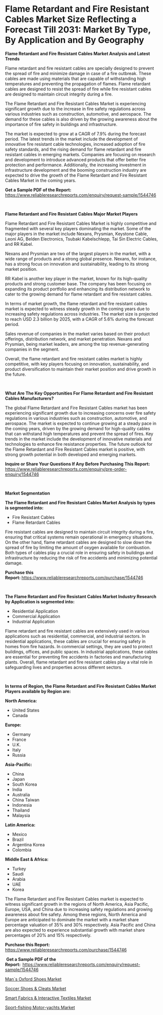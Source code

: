 <p><h1>Flame Retardant and Fire Resistant Cables Market Size Reflecting a Forecast Till 2031: Market By Type, By Application and By Geography</h1></p><p><strong>Flame Retardant and Fire Resistant Cables Market Analysis and Latest Trends</strong></p>
<p><p>Flame retardant and fire resistant cables are specially designed to prevent the spread of fire and minimize damage in case of a fire outbreak. These cables are made using materials that are capable of withstanding high temperatures and preventing the propagation of flames. Flame retardant cables are designed to resist the spread of fire while fire resistant cables are designed to maintain circuit integrity during a fire.</p><p>The Flame Retardant and Fire Resistant Cables Market is experiencing significant growth due to the increase in fire safety regulations across various industries such as construction, automotive, and aerospace. The demand for these cables is also driven by the growing awareness about the importance of fire safety in buildings and infrastructure.</p><p>The market is expected to grow at a CAGR of 7.9% during the forecast period. The latest trends in the market include the development of innovative fire resistant cable technologies, increased adoption of fire safety standards, and the rising demand for flame retardant and fire resistant cables in emerging markets. Companies are focusing on research and development to introduce advanced products that offer better fire protection and performance. Additionally, the increasing investment in infrastructure development and the booming construction industry are expected to drive the growth of the Flame Retardant and Fire Resistant Cables Market in the coming years.</p></p>
<p><strong>Get a Sample PDF of the Report:&nbsp;</strong> <a href="https://www.reliableresearchreports.com/enquiry/request-sample/1544746">https://www.reliableresearchreports.com/enquiry/request-sample/1544746</a></p>
<p>&nbsp;</p>
<p><strong>Flame Retardant and Fire Resistant Cables Major Market Players</strong></p>
<p><p>Flame Retardant and Fire Resistant Cables Market is highly competitive and fragmented with several key players dominating the market. Some of the major players in the market include Nexans, Prysmian, Keystone Cable, Leoni AG, Belden Electronics, Tsubaki Kabelschlepp, Tai Sin Electric Cables, and RR Kabel.</p><p>Nexans and Prysmian are two of the largest players in the market, with a wide range of products and a strong global presence. Nexans, for instance, has a strong focus on innovation and sustainability, leading to its strong market position.</p><p>RR Kabel is another key player in the market, known for its high-quality products and strong customer base. The company has been focusing on expanding its product portfolio and enhancing its distribution network to cater to the growing demand for flame retardant and fire resistant cables.</p><p>In terms of market growth, the flame retardant and fire resistant cables market is expected to witness steady growth in the coming years due to increasing safety regulations across industries. The market size is projected to reach USD 2.3 billion by 2025, with a CAGR of 5.6% during the forecast period.</p><p>Sales revenue of companies in the market varies based on their product offerings, distribution network, and market penetration. Nexans and Prysmian, being market leaders, are among the top revenue-generating companies in the segment.</p><p>Overall, the flame retardant and fire resistant cables market is highly competitive, with key players focusing on innovation, sustainability, and product diversification to maintain their market position and drive growth in the future.</p></p>
<p>&nbsp;</p>
<p><strong>What Are The Key Opportunities For Flame Retardant and Fire Resistant Cables Manufacturers?</strong></p>
<p><p>The global Flame Retardant and Fire Resistant Cables market has been experiencing significant growth due to increasing concerns over fire safety regulations in various industries such as construction, automotive, and aerospace. The market is expected to continue growing at a steady pace in the coming years, driven by the growing demand for high-quality cables that can withstand high temperatures and prevent the spread of fires. Key trends in the market include the development of innovative materials and technologies to enhance fire resistance properties. The future outlook for the Flame Retardant and Fire Resistant Cables market is positive, with strong growth potential in both developed and emerging markets.</p></p>
<p><strong>Inquire or Share Your Questions If Any Before Purchasing This Report:</strong> <a href="https://www.reliableresearchreports.com/enquiry/pre-order-enquiry/1544746">https://www.reliableresearchreports.com/enquiry/pre-order-enquiry/1544746</a></p>
<p>&nbsp;</p>
<p><strong>Market Segmentation</strong></p>
<p><strong>The Flame Retardant and Fire Resistant Cables Market Analysis by types is segmented into:</strong></p>
<p><ul><li>Fire Resistant Cables</li><li>Flame Retardant Cables</li></ul></p>
<p><p>Fire resistant cables are designed to maintain circuit integrity during a fire, ensuring that critical systems remain operational in emergency situations. On the other hand, flame retardant cables are designed to slow down the spread of fire by limiting the amount of oxygen available for combustion. Both types of cables play a crucial role in ensuring safety in buildings and infrastructure by reducing the risk of fire accidents and minimizing potential damage.</p></p>
<p><strong>Purchase this Report:&nbsp;</strong><a href="https://www.reliableresearchreports.com/purchase/1544746">https://www.reliableresearchreports.com/purchase/1544746</a></p>
<p>&nbsp;</p>
<p><strong>The Flame Retardant and Fire Resistant Cables Market Industry Research by Application is segmented into:</strong></p>
<p><ul><li>Residential Application</li><li>Commercial Application</li><li>Industrial Application</li></ul></p>
<p><p>Flame retardant and fire resistant cables are extensively used in various applications such as residential, commercial, and industrial sectors. In residential applications, these cables are crucial for ensuring safety in homes from fire hazards. In commercial settings, they are used to protect buildings, offices, and public spaces. In industrial applications, these cables are essential for preventing fire accidents in factories and manufacturing plants. Overall, flame retardant and fire resistant cables play a vital role in safeguarding lives and properties across different sectors.</p></p>
<p>&nbsp;</p>
<p><strong>In terms of Region, the Flame Retardant and Fire Resistant Cables Market Players available by Region are:</strong></p>
<p>
    <p> <strong> North America: </strong>
        <ul>
            <li>United States</li>
            <li>Canada</li>
        </ul>
        </p> 
    <p> <strong> Europe: </strong>
        <ul>
            <li>Germany</li>
            <li>France</li>
            <li>U.K.</li>
            <li>Italy</li>
            <li>Russia</li>
        </ul>
        </p> 
    <p> <strong> Asia-Pacific: </strong>
        <ul>
            <li>China</li>
            <li>Japan</li>
            <li>South Korea</li>
            <li>India</li>
            <li>Australia</li>
            <li>China Taiwan</li>
            <li>Indonesia</li>
            <li>Thailand</li>
            <li>Malaysia</li>
        </ul>
        </p> 
    <p> <strong> Latin America: </strong>
        <ul>
            <li>Mexico</li>
            <li>Brazil</li>
            <li>Argentina Korea</li>
            <li>Colombia</li>
        </ul>
        </p> 
    <p> <strong> Middle East & Africa: </strong>
        <ul>
            <li>Turkey</li>
            <li>Saudi</li>
            <li>Arabia</li>
            <li>UAE</li>
            <li>Korea</li>
        </ul>
    </p>
    </p>
<p><p>The Flame Retardant and Fire Resistant Cables market is expected to witness significant growth in the regions of North America, Asia Pacific, Europe, USA, and China due to increasing safety regulations and growing awareness about fire safety. Among these regions, North America and Europe are anticipated to dominate the market with a market share percentage valuation of 35% and 30% respectively. Asia Pacific and China are also expected to experience substantial growth with market share percentages of 20% and 15% respectively.</p></p>
<p><strong>Purchase this Report: </strong><a href="https://www.reliableresearchreports.com/purchase/1544746">https://www.reliableresearchreports.com/purchase/1544746</a></p>
<p>&nbsp;<strong>Get a Sample PDF of the Report:&nbsp;&nbsp;</strong><a href="https://www.reliableresearchreports.com/enquiry/request-sample/1544746">https://www.reliableresearchreports.com/enquiry/request-sample/1544746</a></p>
<p><strong></strong></p>
<p><p><a href="https://unruly-ladybug-44b.notion.site/Global-Man-s-Oxford-Shoes-Market-Size-and-Market-Trends-Insights-and-Projections-from-2024-to-2031-16e91c8a265a4f0c92741af47d1a73f2">Man`s Oxford Shoes Market</a></p><p><a href="https://view.publitas.com/reportprime-1/soccer-shoes-cleats-market-challenges-opportunities-and-growth-drivers-and-major-market-players-forecasted-for-period-from-2023-2030/">Soccer Shoes & Cleats Market</a></p><p><a href="https://view.publitas.com/reportprime-1/smart-fabrics-interactive-textiles-market-share-market-new-trends-analysis-report-by-type-by-application-by-end-use-by-region-and-segment-forecasts-2023-2030/">Smart Fabrics & Interactive Textiles Market</a></p><p><a href="https://view.publitas.com/reportprime-1/sport-fishing-motor-yachts-market-provides-a-comprehensive-analysis-including-a-macro-overview-of-the-market-as-well-as-micro-details-such-as-market-size-and-competitive-landscape/">Sport-fishing Motor-yachts Market</a></p></p>